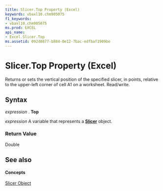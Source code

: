 ```yaml
---
title: Slicer.Top Property (Excel)
keywords: vbaxl10.chm905075
f1_keywords:
- vbaxl10.chm905075
ms.prod: EXCEL
api_name:
- Excel.Slicer.Top
ms.assetid: 092d0877-b884-0e12-7bac-edfbaf1909be
---
```



# Slicer.Top Property (Excel)

Returns or sets the vertical position of the specified slicer, in points, relative to the upper-left corner of cell A1 on a worksheet. Read/write.


## Syntax

 _expression_ . **Top**

 _expression_ A variable that represents a **[Slicer](slicer-object-excel.md)** object.


### Return Value

Double


## See also


#### Concepts


[Slicer Object](slicer-object-excel.md)

